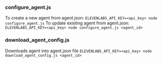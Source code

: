 ### configure_agent.js
To create a new agent from agent.json:
`ELEVENLABS_API_KEY=<api_key> node configure_agent.js`
To update existing agent from agent.json:
`ELEVENLABS_API_KEY=<api_key> node configure_agent.js <agent_id>`

### download_agent_config.js
Downloads agent into agent.json file
`ELEVENLABS_API_KEY=<api_key> node download_agent_config.js <agent_id>`
